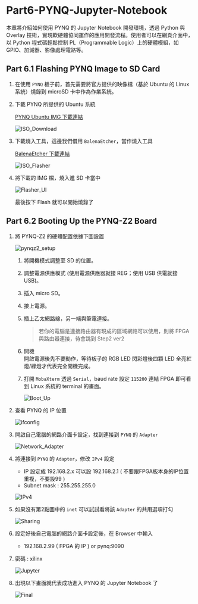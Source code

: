 # Part6-PYNQ-Jupyter-Notebook

本章將介紹如何使用 PYNQ 的 Jupyter Notebook 開發環境，透過 Python 與 Overlay 技術，實現軟硬體協同運作的應用開發流程。使用者可以在網頁介面中，以 Python 程式碼輕鬆控制 PL（Programmable Logic）上的硬體模組，如 GPIO、加減器、影像處理電路等。


## Part 6.1 Flashing PYNQ Image to SD Card

1.  在使用 `PYNQ` 板子前，首先需要將官方提供的映像檔（基於 Ubuntu 的 Linux 系統）燒錄到 microSD 卡中作為作業系統。

2.  下載 PYNQ 所提供的 Ubuntu 系統  

    [PYNQ Ubuntu IMG 下載連結](https://www.pynq.io/boards.html)  

    ![ISO_Download](./png/ISO_Download.png)


3.  下載燒入工具，這邊我們借用 `BalenaEtcher`，當作燒入工具  

    [BalenaEtcher 下載連結](https://etcher.balena.io/)  

    ![ISO_Flasher](./png/ISO_Flasher.png)
    
4.  將下載的 IMG 檔，燒入進 SD 卡當中  

    ![Flasher_UI](./png/Flasher_UI.png)

    最後按下 Flash 就可以開始燒錄了

## Part 6.2 Booting Up the PYNQ-Z2 Board

1.  將 PYNQ-Z2 的硬體配置依據下圖設置

    ![pynqz2_setup](./png/pynqz2_setup.png)

    1.  將開機模式調整至 SD 的位置。

    2.  調整電源供應模式 (使用電源供應器就接 REG；使用 USB 供電就接 USB)。

    3.  插入 micro SD。

    4.  接上電源。

    5.  插上乙太網路線，另一端與筆電連接。
        >   若你的電腦是連接路由器有現成的區域網路可以使用，則將 FPGA 與路由器連接，待會跳到 Step2 ver2

    6.  開機  
    開啟電源後先不要動作，等待板子的 RGB LED 閃彩燈後四顆 LED 全亮紅燈/綠燈才代表完全開機完成。

    7.  打開 `MobaXterm` 透過 `Serial`，baud rate 設定 `115200` 連結 FPGA 即可看到 Linux 系統的 terminal 的畫面。

        ![Boot_Up](./png/Boot_Up.png)
        
2.  查看 PYNQ 的 IP 位置  

    ![ifconfig](./png/ifconfig.png)

3.  開啟自己電腦的網路介面卡設定，找到連接到 `PYNQ` 的 `Adapter`

    ![Network_Adapter](./png/Network_Adapter.png)

4.  將連接到 `PYNQ` 的 `Adapter`，修改 `IPv4` 設定 
    -   IP 設定成 192.168.2.x 可以設 192.168.2.1 ( 不要跟FPGA板本身的IP位置重複，不要設99 )
    -   Subnet mask : 255.255.255.0  


    ![IPv4](./png/IPv4.png)

5.  如果沒有第2點圖中的 `inet` 可以試試看將該 `Adapter` 的共用選項打勾  

    ![Sharing](./png/Sharing.png)

6.  設定好後自己電腦的網路介面卡設定後，在 Browser 中輸入  
    -   192.168.2.99 ( FPGA 的 IP ) or pynq:9090

7.  密碼 : xilinx  
    
    ![Jupyter](./png/Jupyter.png)

8.  出現以下畫面就代表成功進入 PYNQ 的 Jupyter Notebook 了

    ![Final](./png/Final.png)